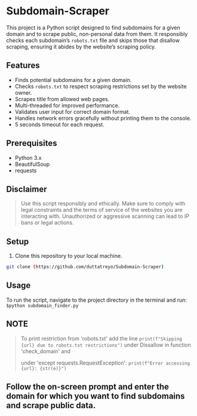 # Subdomain-Scraper

This project is a Python script designed to find subdomains for a given domain and to scrape public, non-personal data from them. It responsibly checks each subdomain’s `robots.txt` file and skips those that disallow scraping, ensuring it abides by the website’s scraping policy. 

## Features
- Finds potential subdomains for a given domain.
- Checks `robots.txt` to respect scraping restrictions set by the website owner.
- Scrapes title from allowed web pages.
- Multi-threaded for improved performance.
- Validates user input for correct domain format.
- Handles network errors gracefully without printing them to the console.
- 5 seconds timeout for each request.

## Prerequisites
- Python 3.x
- BeautifulSoup
- requests

  
## Disclaimer
> Use this script responsibly and ethically. Make sure to comply with legal constraints and the terms of service of the websites you are interacting with. Unauthorized or aggressive scanning can lead to IP bans or legal actions.

## Setup
1. Clone this repository to your local machine.
```sh
git clone (https://github.com/duttatreyo/Subdomain-Scraper)
```



## Usage
To run the script, navigate to the project directory in the terminal and run:
```$python subdomain_finder.py```


## NOTE
> To print restriction from 'robots.txt' add the line
> ```print(f"Skipping {url} due to robots.txt restrictions")``` under Dissallow in function 'check_domain'
> and
>
> under 'except requests.RequestException':
            ```print(f"Error accessing {url}: {str(e)}")```
> 

## Follow the on-screen prompt and enter the domain for which you want to find subdomains and scrape public data.


